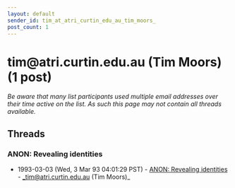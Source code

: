 ```yaml
---
layout: default
sender_id: tim_at_atri_curtin_edu_au_tim_moors_
post_count: 1
---
```


# tim<span>@</span>atri.curtin.edu.au (Tim Moors) (1 post)

_Be aware that many list participants used multiple email addresses over their time active on the list. As such this page may not contain all threads available._

## Threads

### ANON: Revealing identities
+ 1993-03-03 (Wed, 3 Mar 93 04:01:29 PST) - [ANON: Revealing identities](/archive/1993/03/90ec7b15c7a1688a5bcdc943f979933339db879ea5b090c810dfaddd12d317d9) - _tim@atri.curtin.edu.au (Tim Moors)_


